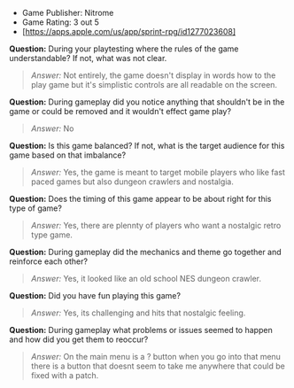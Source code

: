 * Game Publisher: Nitrome
* Game Rating: 3 out 5
* [https://apps.apple.com/us/app/sprint-rpg/id1277023608]

**Question:** During your playtesting where the rules of the game understandable? If not, what was not clear.
> _Answer:_ Not entirely, the game doesn't display in words how to the play game but it's simplistic controls are all readable on the screen.

**Question:** During gameplay did you notice anything that shouldn't be in the game or could be removed and it wouldn't effect game play?
> _Answer:_ No

**Question:** Is this game balanced? If not, what is the target audience for this game based on that imbalance?
> _Answer:_ Yes, the game is meant to target mobile players who like fast paced games but also dungeon crawlers and nostalgia.

**Question:** Does the timing of this game appear to be about right for this type of game?
> _Answer:_ Yes, there are plennty of players who want a nostalgic retro type game.

**Question:** During gameplay did the mechanics and theme go together and reinforce each other?
> _Answer:_ Yes, it looked like an old school NES dungeon crawler.

**Question:** Did you have fun playing this game?
> _Answer:_ Yes, its challenging and hits that nostalgic feeling.

**Question:** During gameplay what problems or issues seemed to happen and how did you get them to reoccur?
> _Answer:_ On the main menu is a ? button when you go into that menu there is a button that doesnt seem to take me anywhere that could be fixed with a patch.
